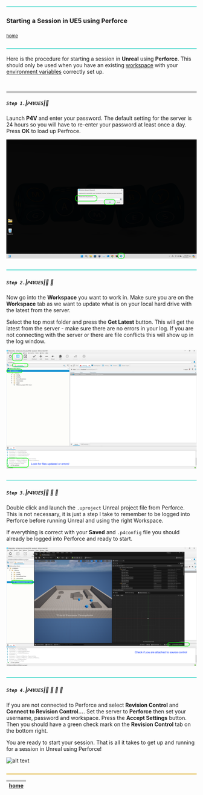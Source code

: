![](../images/line3.png)

### Starting a Session in UE5 using Perforce

<sub>[home](../README.md#user-content-p4v)</sub>

![](../images/line3.png)

Here is the procedure for starting a session in **Unreal** using **Perforce**. This should only be used when you have an existing [workspace](https://github.com/maubanel/p4v-unreal/blob/main/workspaces/README.md#user-content-workspaces-in-p4v) with your [environment variables](https://github.com/maubanel/p4v-unreal/blob/main/environment/README.md#user-content-set-up-environment-variables) correctly set up.

<br>

---


##### `Step 1.`\|`P4VUE5`|:small_blue_diamond:

Launch **P4V** and enter your password.  The default setting for the server is 24 hours so you will have to re-enter your password at least once a day. Press **OK** to load up Perfroce.

![alt text](images/LaunchP4VAndGetPasswrod.png)

![](../images/line3.png)

##### `Step 2.`\|`P4VUE5`|:small_blue_diamond: :small_blue_diamond: 

Now go into the **Workspace** you want to work in.  Make sure you are on the **Workspace** tab as we want to update what is on your local hard drive with the latest from the server. 

Select the top most folder and press the **Get Latest** button. This will get the latest from the server - make sure there are no errors in your log.  If you are not connecting with the server or there are file conflicts this will show up in the log window.

![alt text](images/GetLatest.png)

![](../images/line3.png)

##### `Step 3.`\|`P4VUE5`|:small_blue_diamond: :small_blue_diamond: :small_blue_diamond:

Double click and launch the `.uproject` Unreal project file from Perforce.  This is not necessary, it is just a step I take to remember to be logged into Perforce before running Unreal and using the right Workspace.

If everything is correct with your **Saved** and `.p4config` file you should already be logged into Perforce and ready to start. 

![alt text](images/checkForSource.png)

![](../images/line3.png)

##### `Step 4.`\|`P4VUE5`|:small_blue_diamond: :small_blue_diamond: :small_blue_diamond: :small_blue_diamond:

If you are not connected to Perforce and select **Revision Control** and **Connect to Revision Control...**.  Set the server to **Perforce** then set your username, password and workspace.  Press the **Accept Settings** button. Then you should have a green check mark on the **Revision Control** tab on the bottom right.

You are ready to start your session.  That is all it takes to get up and running for a session in Unreal using Perforce!

![alt text](images/PerforceSettings.png)


![](../images/line.png)

| [home](../README.md#user-content-p4v) | 
|---|


